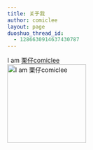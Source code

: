 ```yaml
---
title: 关于我
author: comiclee
layout: page
duoshuo_thread_id:
  - 1286630914637430787
---
```

I am <a target="_blank" href="http://weibo.com/comiclee00">栗仔comiclee</a>  
<a target="_blank" href="http://weibo.com/comiclee00"><img class="size-full wp-image-117" src="http://blog.comiclee.com/wp-content/uploads/2015/01/1.jpg" alt="I am 栗仔comiclee" width="180" height="180" /></a>
